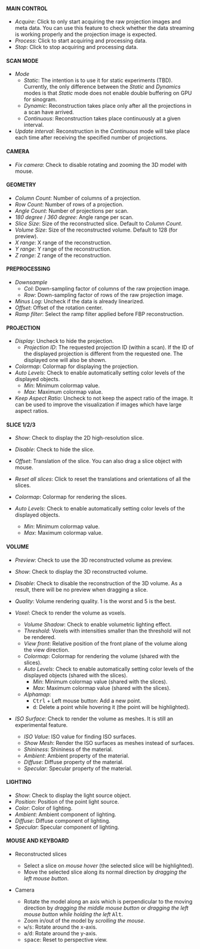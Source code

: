 #### MAIN CONTROL

- *Acquire*: Click to only start acquiring the raw projection images and meta data. You can use this feature
             to check whether the data streaming is working properly and the projection image is expected.
- *Process*: Click to start acquiring and processing data.
- *Stop*: Click to stop acquiring and processing data.

#### SCAN MODE

- *Mode*
    - *Static*: The intention is to use it for static experiments (TBD). Currently, the only difference between the *Static* and *Dynamics*
                modes is that *Static* mode does not enable double buffering on GPU for sinogram. 
    - *Dynamic*: Reconstruction takes place only after all the projections in a scan have arrived.
    - *Continuous*: Reconstruction takes place continuously at a given interval.
- *Update interval*: Reconstruction in the *Continuous* mode will take place each time after receiving the specified number of projections.

#### CAMERA

- *Fix camera*: Check to disable rotating and zooming the 3D model with mouse.

#### GEOMETRY

- *Column Count*: Number of columns of a projection.
- *Row Count*: Number of rows of a projection.
- *Angle Count*: Number of projections per scan.
- *180 degree* / *360 degree*: Angle range per scan.
- *Slice Size*: Size of the reconstructed slice. Default to *Column Count*.
- *Volume Size*: Size of the reconstructed volume. Default to 128 (for preview).
- *X range*: X range of the reconstruction. 
- *Y range*: Y range of the reconstruction.
- *Z range*: Z range of the reconstruction.

#### PREPROCESSING

- *Downsample*
    - *Col*: Down-sampling factor of columns of the raw projection image.
    - *Row*: Down-sampling factor of rows of the raw projection image.
- *Minus Log*: Uncheck if the data is already linearized.
- *Offset*: Offset of the rotation center.
- *Ramp filter*: Select the ramp filter applied before FBP reconstruction.

#### PROJECTION

- *Display*: Uncheck to hide the projection.
    - *Projection ID*: The requested projection ID (within a scan). If the ID of the displayed
                       projection is different from the requested one. The displayed one will also
                       be shown.
- *Colormap*: Colormap for displaying the projection.
- *Auto Levels*: Check to enable automatically setting color levels of the displayed objects.
    - *Min*: Minimum colormap value.
    - *Max*: Maximum colormap value.
- *Keep Aspect Ratio*: Uncheck to not keep the aspect ratio of the image. It can
                       be used to improve the visualization if images which have large
                       aspect ratios.

#### SLICE 1/2/3

- *Show*: Check to display the 2D high-resolution slice.
- *Disable*: Check to hide the slice.
- *Offset*: Translation of the slice. You can also drag a slice object with mouse.


- *Reset all slices*: Click to reset the translations and orientations of all the slices.


- *Colormap*: Colormap for rendering the slices.
- *Auto Levels*: Check to enable automatically setting color levels of the displayed objects.
    - *Min*: Minimum colormap value.
    - *Max*: Maximum colormap value.

#### VOLUME

- *Preview*: Check to use the 3D reconstructed volume as preview.
- *Show*: Check to display the 3D reconstructed volume.
- *Disable*: Check to disable the reconstruction of the 3D volume. As a result, 
             there will be no preview when dragging a slice.


- *Quality*: Volume rendering quality. 1 is the worst and 5 is the best.


- *Voxel*: Check to render the volume as voxels.
    - *Volume Shadow*: Check to enable volumetric lighting effect.
    - *Threshold*: Voxels with intensities smaller than the threshold will not be rendered.
    - *View front*: Relative position of the front plane of the volume along the view direction.
    - *Colormap*: Colormap for rendering the volume (shared with the slices).
    - *Auto Levels*: Check to enable automatically setting color levels of the displayed objects (shared with the slices).
        - *Min*: Minimum colormap value (shared with the slices).
        - *Max*: Maximum colormap value (shared with the slices).
    - *Alphamap*:
        - <kbd>Ctrl</kbd> + Left mouse button: Add a new point.
        - <kbd>d</kbd>: Delete a point while hovering it (the point will be highlighted).


- *ISO Surface*: Check to render the volume as meshes. It is still an experimental feature.
    - *ISO Value*: ISO value for finding ISO surfaces.
    - *Show Mesh*: Render the ISO surfaces as meshes instead of surfaces.
    - *Shininess*: Shininess of the material.
    - *Ambient*: Ambient property of the material.
    - *Diffuse*: Diffuse property of the material.
    - *Specular*: Specular property of the material.

#### LIGHTING

- *Show*: Check to display the light source object.
- *Position*: Position of the point light source.
- *Color*: Color of lighting.
- *Ambient*: Ambient component of lighting.
- *Diffuse*: Diffuse component of lighting.
- *Specular*: Specular component of lighting.

#### MOUSE AND KEYBOARD

- Reconstructed slices

    - Select a slice on *mouse hover* (the selected slice will be highlighted).
    - Move the selected slice along its normal direction by *dragging the left mouse button*.

- Camera

    - Rotate the model along an axis which is perpendicular to the moving direction by *dragging
      the middle mouse button* or *dragging the left mouse button while holding the left* <kbd>Alt</kbd>.
    - Zoom in/out of the model by *scrolling the mouse*.
    - <kbd>w</kbd>/<kbd>s</kbd>: Rotate around the x-axis.
    - <kbd>a</kbd>/<kbd>d</kbd>: Rotate around the y-axis.
    - <kbd>space</kbd>: Reset to perspective view.